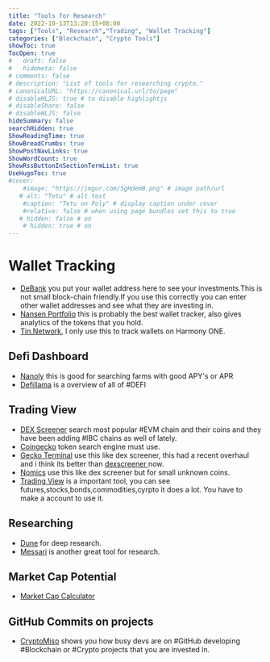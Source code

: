 ```yaml
---
title: "Tools for Research"
date: 2022-10-13T13:20:15+08:00
tags: ["Tools", "Research","Trading", "Wallet Tracking"]
categories: ["Blockchain", "Crypto Tools"]
showToc: true
TocOpen: true
#   draft: false
#   hidemeta: false
# comments: false
# description: "List of tools for researching crypto."
# canonicalURL: "https://canonical.url/to/page"
# disableHLJS: true # to disable highlightjs
# disableShare: false
# disableHLJS: false
hideSummary: false
searchHidden: true
ShowReadingTime: true
ShowBreadCrumbs: true
ShowPostNavLinks: true
ShowWordCount: true
ShowRssButtonInSectionTermList: true
UseHugoToc: true
#cover:
    #image: "https://imgur.com/5gHdemB.png" # image path/url
   # alt: "Tetu" # alt text
    #caption: "Tetu on Poly" # display caption under cover
    #relative: false # when using page bundles set this to true
   # hidden: false # on
    # hidden: true # on
---
```


# Wallet Tracking
- [DeBank](https://debank.com) you put your wallet address here to see your investments.This is not small block-chain friendly.If you use this correctly you can enter other wallet  addresses and see what they are investing in.
- [Nansen Portfolio](https://portfolio.nansen.ai/) this is probably the best wallet tracker, also gives analytics of the tokens that you hold.
- [Tin.Network](https://tin.network/en/dashboard), I only use this to track wallets on Harmony ONE.  
## Defi Dashboard
-  [Nanoly](https://nanoly.com/) this is good for searching farms with good APY's or APR
- [Defillama](https://defillama.com/)  is a overview of all of #DEFI
## Trading View
- [DEX Screener](https://dexscreener.com/) search most popular #EVM chain and their coins  and they have been adding #IBC chains as well of lately.
- [Coingecko](https://www.coingecko.com/) token search engine must use.
- [Gecko Terminal](https://geckoterminal.com/) use this like dex screener, this had a recent overhaul and i think its better than [dexscreener ](https://dexscreener.com/) now.
- [Nomics](https://nomics.com) use this like dex screener but for small unknown coins.
- [Trading View](https://www.tradingview.com) is a important tool, you can see futures,stocks,bonds,commodities,cyrpto it does a lot. You have to make a account to use it.
## Researching 
- [Dune](https://dune.com/browse/dashboards) for deep research.
- [Messari](https://messari.io) is another great tool for research.
## Market Cap Potential
- [Market Cap Calculator](https://www.marketcapof.com)
## GitHub Commits on projects
- [CryptoMiso](https://www.cryptomiso.com/) shows you how busy devs are on #GitHub developing #Blockchain or #Crypto projects that you are invested in.
